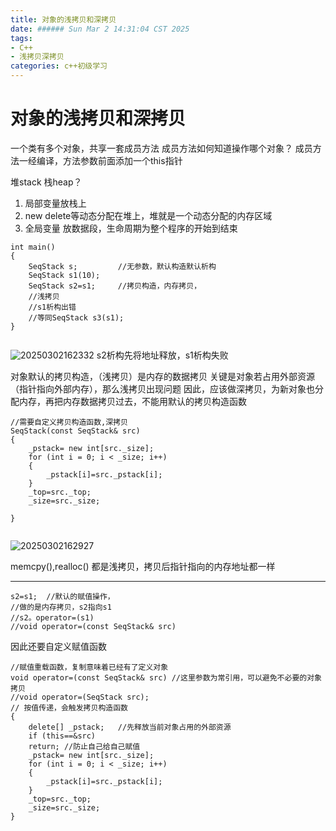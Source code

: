 ```yaml
---
title: 对象的浅拷贝和深拷贝
date: ###### Sun Mar 2 14:31:04 CST 2025
tags: 
- C++
- 浅拷贝深拷贝
categories: c++初级学习
---
```


# 对象的浅拷贝和深拷贝
一个类有多个对象，共享一套成员方法
成员方法如何知道操作哪个对象？
成员方法一经编译，方法参数前面添加一个this指针

堆stack 栈heap？
1. 局部变量放栈上 
2. new delete等动态分配在堆上，堆就是一个动态分配的内存区域
3. 全局变量 放数据段，生命周期为整个程序的开始到结束
   

```
int main()
{
    SeqStack s;         //无参数，默认构造默认析构
    SeqStack s1(10);
    SeqStack s2=s1;     //拷贝构造，内存拷贝，
    //浅拷贝
    //s1析构出错
    //等同SeqStack s3(s1);
}


```
![20250302162332](https://cdn.jsdelivr.net/gh/Yolo-ZZY/Image/20250302162332.png)
s2析构先将地址释放，s1析构失败

对象默认的拷贝构造，（浅拷贝）是内存的数据拷贝
关键是对象若占用外部资源（指针指向外部内存），那么浅拷贝出现问题
因此，应该做深拷贝，为新对象也分配内存，再把内存数据拷贝过去，不能用默认的拷贝构造函数

``` 
//需要自定义拷贝构造函数,深拷贝
SeqStack(const SeqStack& src)   
{
    _pstack= new int[src._size];
    for (int i = 0; i < _size; i++)
    {
        _pstack[i]=src._pstack[i];
    }
    _top=src._top;
    _size=src._size;

}


```
![20250302162927](https://cdn.jsdelivr.net/gh/Yolo-ZZY/Image/20250302162927.png)

memcpy(),realloc() 都是浅拷贝，拷贝后指针指向的内存地址都一样

-------------
```
s2=s1;  //默认的赋值操作，
//做的是内存拷贝，s2指向s1
//s2。operator=(s1)
//void operator=(const SeqStack& src)

```
因此还要自定义赋值函数
```
//赋值重载函数，复制意味着已经有了定义对象
void operator=(const SeqStack& src) //这里参数为常引用，可以避免不必要的对象拷贝
//void operator=(SeqStack src);  
// 按值传递，会触发拷贝构造函数
{
    delete[] _pstack;   //先释放当前对象占用的外部资源
    if (this==&src)
    return; //防止自己给自己赋值
    _pstack= new int[src._size];
    for (int i = 0; i < _size; i++)
    {
        _pstack[i]=src._pstack[i];
    }
    _top=src._top;
    _size=src._size;
}

